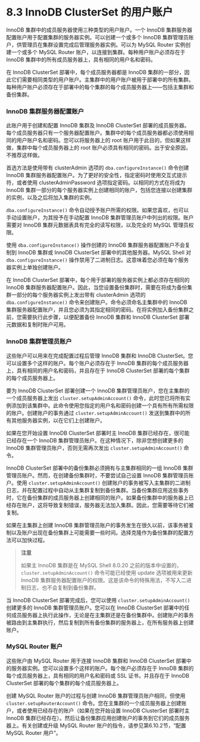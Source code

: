 # 8.3 InnoDB ClusterSet 的用户账户

InnoDB 集群中的成员服务器使用三种类型的用户账户。一个 InnoDB 集群服务器配置账户用于配置集群的服务器实例。可以创建一个或多个 InnoDB 集群管理员账户，供管理员在集群设置完成后管理服务器实例。可以为 MySQL Router 实例创建一个或多个 MySQL Router 账户，以连接到集群。每种用户账户必须存在于 InnoDB 集群中的所有成员服务器上，具有相同的用户名和密码。

在 InnoDB ClusterSet 部署中，每个成员服务器都是 InnoDB 集群的一部分，因此它们需要相同类型的用户账户。主集群中的用户账户被用于部署中的所有集群。每种用户账户必须存在于部署中的每个集群的每个成员服务器上——包括主集群和备份集群。

### InnoDB 集群服务器配置账户
此账户用于创建和配置 InnoDB 集群及 InnoDB ClusterSet 部署的成员服务器。每个成员服务器只有一个服务器配置账户。集群中的每个成员服务器都必须使用相同的用户账户名和密码。您可以将服务器上的 root 账户用于此目的，但如果这样做，集群中每个成员服务器上的 root 账户必须具有相同的密码。出于安全原因，不推荐这样做。

首选方法是使用带有 clusterAdmin 选项的 `dba.configureInstance()` 命令创建 InnoDB 集群服务器配置账户。为了更好的安全性，指定密码时使用交互式提示符，或者使用 clusterAdminPassword 选项指定密码。以相同的方式在将成为 InnoDB 集群一部分的每个服务器实例上创建相同的账户，包括您连接以创建集群的实例，以及之后将加入集群的实例。

`dba.configureInstance()` 命令自动授予账户所需的权限。如果您喜欢，也可以手动设置账户，为其授予在手动配置 InnoDB 集群管理员账户中列出的权限。账户需要对 InnoDB 集群元数据表具有完全的读写权限，以及完全的 MySQL 管理员权限。

使用 `dba.configureInstance()` 操作创建的 InnoDB 集群服务器配置账户不会复制到 InnoDB 集群或 InnoDB ClusterSet 部署中的其他服务器。MySQL Shell 对 `dba.configureInstance()` 操作禁用了二进制日志。这意味着您必须在每个服务器实例上单独创建账户。

在 InnoDB ClusterSet 部署中，每个用于部署的服务器实例上都必须存在相同的 InnoDB 集群服务器配置账户。因此，当您设置备份集群时，需要在将成为备份集群一部分的每个服务器实例上发出带有 clusterAdmin 选项的 `dba.configureInstance()` 命令来创建账户。命令必须命名主集群中的 InnoDB 集群服务器配置账户，并且您必须为其指定相同的密码。在将实例加入备份集群之前，您需要执行此步骤，以便配置备份 InnoDB 集群和 InnoDB ClusterSet 部署元数据和复制时账户可用。

### InnoDB 集群管理员账户
这些账户可以用来在完成配置过程后管理 InnoDB 集群和 InnoDB ClusterSet。您可以设置多个这样的账户。每个账户必须存在于 InnoDB 集群的每个成员服务器上，具有相同的用户名和密码，并且存在于 InnoDB ClusterSet 部署的每个集群的每个成员服务器上。

要为 InnoDB ClusterSet 部署创建一个 InnoDB 集群管理员账户，您在主集群的一个成员服务器上发出 `cluster.setupAdminAccount()` 命令，此时您已将所有实例添加到该集群中。此命令使用您指定的用户名和密码创建一个具有所有所需权限的账户。创建账户的事务通过 `cluster.setupAdminAccount()` 发送到集群中的所有其他服务器实例，以在它们上创建账户。

如果在您开始设置 InnoDB ClusterSet 部署时主 InnoDB 集群已经存在，很可能已经存在一个 InnoDB 集群管理员账户。在这种情况下，除非您想创建更多的 InnoDB 集群管理员账户，否则无需再次发出 `cluster.setupAdminAccount()` 命令。

InnoDB ClusterSet 部署中的备份集群必须拥有与主集群相同的一组 InnoDB 集群管理员账户。然而，在创建备份集群时，不要尝试自己设置 InnoDB 集群管理员账户。使用 `cluster.setupAdminAccount()` 创建账户的事务被写入主集群的二进制日志，并在配置过程中自动从主集群复制到备份集群。当备份集群应用这些事务时，它在备份集群的成员服务器上创建相同的账户。如果备份集群中的服务器上已经存在账户，这将导致复制错误，服务器无法加入集群。因此，您需要等待它们被复制。

如果在主集群上创建 InnoDB 集群管理员账户的事务发生在很久以前，该事务被复制以及账户出现在备份集群上可能需要一些时间。选择克隆作为备份集群的配置方法可以加快过程。

> **注意**
>
> 如果主 InnoDB 集群是在 MySQL Shell 8.0.20 之前的版本中设置的，`cluster.setupAdminAccount()` 命令可能已经使用 update 选项被用来更新 InnoDB 集群服务器配置账户的权限。这是该命令的特殊用法，不写入二进制日志，也不会复制到备份集群。

当 InnoDB ClusterSet 部署完成后，您可以使用 `cluster.setupAdminAccount()` 创建更多的 InnoDB 集群管理员账户。您可以在 InnoDB ClusterSet 部署中的任何成员服务器上执行此操作，无论是在主集群还是在备份集群中。创建账户的事务被路由到主集群执行，然后复制到所有备份集群的服务器上，在所有服务器上创建账户。

### MySQL Router 账户
这些账户由 MySQL Router 用于连接 InnoDB 集群和 InnoDB ClusterSet 部署中的服务器实例。您可以设置多个这样的账户。每个账户必须存在于 InnoDB 集群的每个成员服务器上，具有相同的用户名和密码或 SSL 证书，并且存在于 InnoDB ClusterSet 部署的每个集群的每个成员服务器上。

创建 MySQL Router 账户的过程与创建 InnoDB 集群管理员账户相同，但使用 `cluster.setupRouterAccount()` 命令。您在主集群的一个成员服务器上创建账户，或者使用已经存在的账户（如果在您开始设置 InnoDB ClusterSet 部署时主 InnoDB 集群已经存在）。然后让备份集群应用创建账户的事务到它们的成员服务器上。有关创建或升级 MySQL Router 账户的指令，请参见第6.10.2节，“配置 MySQL Router 用户”。